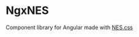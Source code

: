 # NgxNES

Component library for Angular made with [NES.css](https://nostalgic-css.github.io/NES.css/)
